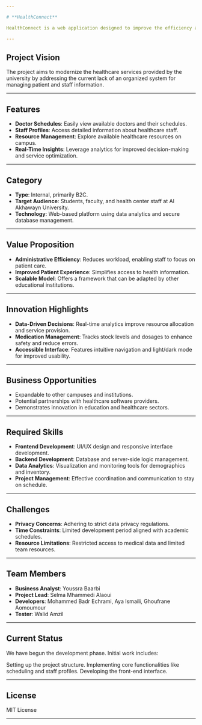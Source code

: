 ```yaml
---

# **HealthConnect**

HealthConnect is a web application designed to improve the efficiency and accessibility of the health center at Al Akhawayn University. By streamlining healthcare operations, HealthConnect empowers students, faculty, and staff to conveniently access healthcare information and resources.

---
```


## **Project Vision**

The project aims to modernize the healthcare services provided by the university by addressing the current lack of an organized system for managing patient and staff information. 

---

## **Features**

- **Doctor Schedules**: Easily view available doctors and their schedules.
- **Staff Profiles**: Access detailed information about healthcare staff.
- **Resource Management**: Explore available healthcare resources on campus.
- **Real-Time Insights**: Leverage analytics for improved decision-making and service optimization.

---

## **Category**
- **Type**: Internal, primarily B2C.
- **Target Audience**: Students, faculty, and health center staff at Al Akhawayn University.
- **Technology**: Web-based platform using data analytics and secure database management.

---

## **Value Proposition**

- **Administrative Efficiency**: Reduces workload, enabling staff to focus on patient care.
- **Improved Patient Experience**: Simplifies access to health information.
- **Scalable Model**: Offers a framework that can be adapted by other educational institutions.

---

## **Innovation Highlights**

- **Data-Driven Decisions**: Real-time analytics improve resource allocation and service provision.
- **Medication Management**: Tracks stock levels and dosages to enhance safety and reduce errors.
- **Accessible Interface**: Features intuitive navigation and light/dark mode for improved usability.

---

## **Business Opportunities**

- Expandable to other campuses and institutions.
- Potential partnerships with healthcare software providers.
- Demonstrates innovation in education and healthcare sectors.

---

## **Required Skills**

- **Frontend Development**: UI/UX design and responsive interface development.
- **Backend Development**: Database and server-side logic management.
- **Data Analytics**: Visualization and monitoring tools for demographics and inventory.
- **Project Management**: Effective coordination and communication to stay on schedule.

---

## **Challenges**

- **Privacy Concerns**: Adhering to strict data privacy regulations.
- **Time Constraints**: Limited development period aligned with academic schedules.
- **Resource Limitations**: Restricted access to medical data and limited team resources.

---

## **Team Members**

- **Business Analyst**: Youssra Baarbi
- **Project Lead**: Selma Mhammedi Alaoui
- **Developers**: Mohammed Badr Echrami, Aya Ismaili, Ghoufrane Aomoumour
- **Tester**: Walid Amzil

---

## **Current Status**

We have begun the development phase. Initial work includes:

Setting up the project structure.
Implementing core functionalities like scheduling and staff profiles.
Developing the front-end interface.

---

## **License**

MIT License

---
